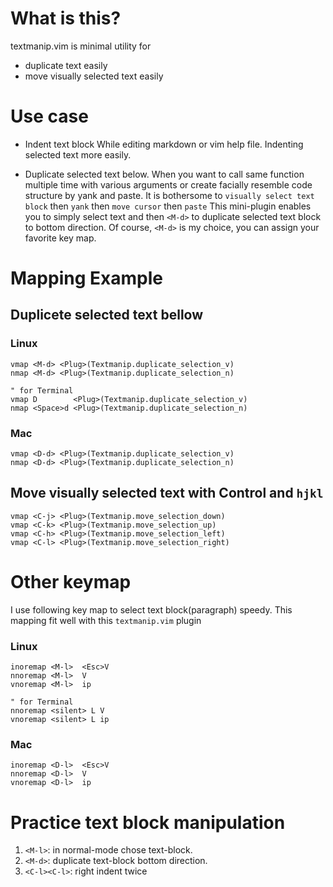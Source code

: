 What is this?
==================================
textmanip.vim is minimal utility for

  * duplicate text easily
  * move visually selected text easily

Use case
================================
* Indent text block
While editing markdown or vim help file.
Indenting selected text more easily.

* Duplicate selected text below.
When you want to call same function multiple time with various
arguments or create facially resemble code structure by yank and
paste.
It is bothersome to `visually select text block` then `yank` then
`move cursor` then `paste`
This mini-plugin enables you to simply select text and then `<M-d>` to
duplicate selected text block to bottom direction.
Of course, `<M-d>` is my choice, you can assign your favorite key map.

Mapping Example
==================================

Duplicete selected text bellow
--------------------------------
### Linux
    vmap <M-d> <Plug>(Textmanip.duplicate_selection_v)
    nmap <M-d> <Plug>(Textmanip.duplicate_selection_n)

    " for Terminal
    vmap D        <Plug>(Textmanip.duplicate_selection_v)
    nmap <Space>d <Plug>(Textmanip.duplicate_selection_n)

### Mac
    vmap <D-d> <Plug>(Textmanip.duplicate_selection_v)
    nmap <D-d> <Plug>(Textmanip.duplicate_selection_n)

Move visually selected text with Control and `hjkl`
---------------------------------------------------

    vmap <C-j> <Plug>(Textmanip.move_selection_down)
    vmap <C-k> <Plug>(Textmanip.move_selection_up)
    vmap <C-h> <Plug>(Textmanip.move_selection_left)
    vmap <C-l> <Plug>(Textmanip.move_selection_right)


Other keymap
===================================================
I use following key map to select text block(paragraph) speedy.
This mapping fit well with this `textmanip.vim` plugin

### Linux
    inoremap <M-l>  <Esc>V
    nnoremap <M-l>  V
    vnoremap <M-l>  ip

    " for Terminal
    nnoremap <silent> L V
    vnoremap <silent> L ip

### Mac
    inoremap <D-l>  <Esc>V
    nnoremap <D-l>  V
    vnoremap <D-l>  ip

Practice text block manipulation
===================================================
1. `<M-l>`: in normal-mode chose text-block.
2. `<M-d>`: duplicate text-block bottom direction.
3. `<C-l><C-l>`: right indent twice
